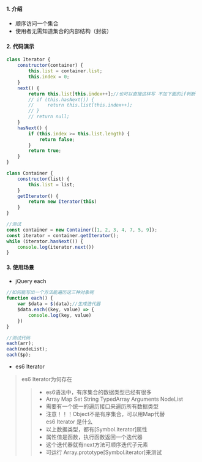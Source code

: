 #### 1. 介绍
- 顺序访问一个集合
- 使用者无需知道集合的内部结构（封装）

#### 2. 代码演示
```js
class Iterator {
    constructor(container) {
        this.list = container.list;
        this.index = 0;
    }
    next() {
        return this.list[this.index++];//也可以直接这样写 不加下面的if判断
        // if (this.hasNext()) {
        //     return this.list[this.index++];
        // }
        // return null;
    }
    hasNext() {
        if (this.index >= this.list.length) {
            return false;
        }
        return true;
    }
}

class Container {
    constructor(list) {
        this.list = list;
    }
    getIterator() {
        return new Iterator(this)
    }
}

//测试
const container = new Container([1, 2, 3, 4, 7, 5, 9]);
const iterator = container.getIterator();
while (iterator.hasNext()) {
    console.log(iterator.next())
}
```

#### 3. 使用场景
- jQuery each
```js
//如何能写出一个方法能遍历这三种对象呢
function each() {
    var $data = $(data);//生成迭代器
    $data.each((key, value) => {
        console.log(key, value)
    })
}

//测试代码
each(arr);
each(nodeList);
each($p);
```
- es6 Iterator
> es6 Iterator为何存在  
>> -  es6语法中，有序集合的数据类型已经有很多  
>> - Array Map Set String TypedArray Arguments NodeList  
>> - 需要有一个统一的遍历接口来遍历所有数据类型  
>> - 注意！！！Object不是有序集合，可以用Map代替   
> es6 Iterator 是什么  
>> - 以上数据类型，都有[Symbol.iterator]属性  
>> - 属性值是函数，执行函数返回一个迭代器  
>> - 这个迭代器就有next方法可顺序迭代子元素  
>> - 可运行 Array.prototype[Symbol.iterator]来测试
